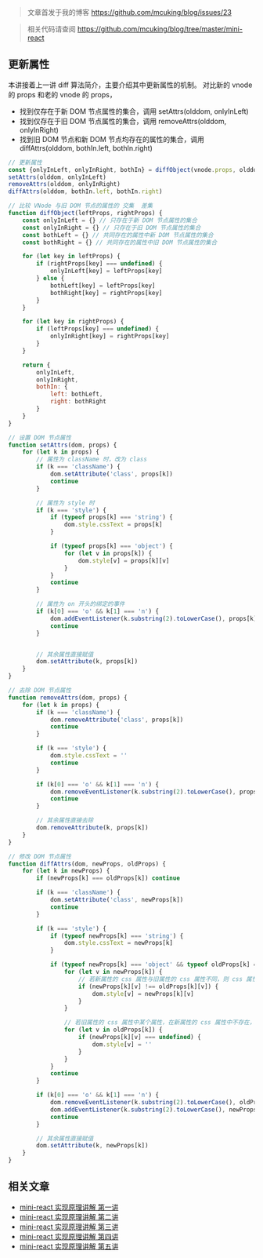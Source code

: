 > 文章首发于我的博客 https://github.com/mcuking/blog/issues/23

> 相关代码请查阅 https://github.com/mcuking/blog/tree/master/mini-react

## 更新属性

本讲接着上一讲 diff 算法简介，主要介绍其中更新属性的机制。
对比新的 vnode 的 props 和老的 vnode 的 props，

- 找到仅存在于新 DOM 节点属性的集合，调用 setAttrs(olddom, onlyInLeft)
- 找到仅存在于旧 DOM 节点属性的集合，调用 removeAttrs(olddom, onlyInRight)
- 找到旧 DOM 节点和新 DOM 节点均存在的属性的集合，调用 diffAttrs(olddom, bothIn.left, bothIn.right)

```js
// 更新属性
const {onlyInLeft, onlyInRight, bothIn} = diffObject(vnode.props, olddom._vnode.props)
setAttrs(olddom, onlyInLeft)
removeAttrs(olddom, onlyInRight)
diffAttrs(olddom, bothIn.left, bothIn.right)

// 比较 VNode 与旧 DOM 节点的属性的 交集  差集
function diffObject(leftProps, rightProps) {
    const onlyInLeft = {} // 只存在于新 DOM 节点属性的集合
    const onlyInRight = {} // 只存在于旧 DOM 节点属性的集合
    const bothLeft = {} // 共同存在的属性中新 DOM 节点属性的集合
    const bothRight = {} // 共同存在的属性中旧 DOM 节点属性的集合

    for (let key in leftProps) {
        if (rightProps[key] === undefined) {
            onlyInLeft[key] = leftProps[key]
        } else {
            bothLeft[key] = leftProps[key]
            bothRight[key] = rightProps[key]
        }
    }

    for (let key in rightProps) {
        if (leftProps[key] === undefined) {
            onlyInRight[key] = rightProps[key]
        }
    }

    return {
        onlyInLeft,
        onlyInRight,
        bothIn: {
            left: bothLeft,
            right: bothRight
        }
    }
}

// 设置 DOM 节点属性
function setAttrs(dom, props) {
    for (let k in props) {
        // 属性为 className 时，改为 class
        if (k === 'className') {
            dom.setAttribute('class', props[k])
            continue
        }

        // 属性为 style 时
        if (k === 'style') {
            if (typeof props[k] === 'string') {
                dom.style.cssText = props[k]
            }

            if (typeof props[k] === 'object') {
                for (let v in props[k]) {
                    dom.style[v] = props[k][v]
                }
            }
            continue
        }

        // 属性为 on 开头的绑定的事件
        if (k[0] === 'o' && k[1] === 'n') {
            dom.addEventListener(k.substring(2).toLowerCase(), props[k], false)
            continue
        }


        // 其余属性直接赋值
        dom.setAttribute(k, props[k])
    }
}

// 去除 DOM 节点属性
function removeAttrs(dom, props) {
    for (let k in props) {
        if (k === 'className') {
            dom.removeAttribute('class', props[k])
            continue
        }

        if (k === 'style') {
            dom.style.cssText = ''
            continue
        }

        if (k[0] === 'o' && k[1] === 'n') {
            dom.removeEventListener(k.substring(2).toLowerCase(), props[k], false)
            continue
        }

        // 其余属性直接去除
        dom.removeAttribute(k, props[k])
    }
}

// 修改 DOM 节点属性
function diffAttrs(dom, newProps, oldProps) {
    for (let k in newProps) {
        if (newProps[k] === oldProps[k]) continue

        if (k === 'className') {
            dom.setAttribute('class', newProps[k])
            continue
        }

        if (k === 'style') {
            if (typeof newProps[k] === 'string') {
                dom.style.cssText = newProps[k]
            }

            if (typeof newProps[k] === 'object' && typeof oldProps[k] === 'object') {
                for (let v in newProps[k]) {
                    // 若新属性的 css 属性与旧属性的 css 属性不同，则 css 属性赋值为新属性的 css 属性
                    if (newProps[k][v] !== oldProps[k][v]) {
                        dom.style[v] = newProps[k][v]
                    }
                }

                // 若旧属性的 css 属性中某个属性，在新属性的 css 属性中不存在，则将该 css 属性设置为空
                for (let v in oldProps[k]) {
                    if (newProps[k][v] === undefined) {
                        dom.style[v] = ''
                    }
                }
            }
            continue
        }

        if (k[0] === 'o' && k[1] === 'n') {
            dom.removeEventListener(k.substring(2).toLowerCase(), oldProps[k], false)
            dom.addEventListener(k.substring(2).toLowerCase(), newProps[k], false)
            continue
        }

        // 其余属性直接赋值
        dom.setAttribute(k, newProps[k])
    }
}
```


## 相关文章

- [mini-react 实现原理讲解 第一讲](https://github.com/mcuking/blog/issues/20)
- [mini-react 实现原理讲解 第二讲](https://github.com/mcuking/blog/issues/21)
- [mini-react 实现原理讲解 第三讲](https://github.com/mcuking/blog/issues/22)
- [mini-react 实现原理讲解 第四讲](https://github.com/mcuking/blog/issues/23)
- [mini-react 实现原理讲解 第五讲](https://github.com/mcuking/blog/issues/24)
